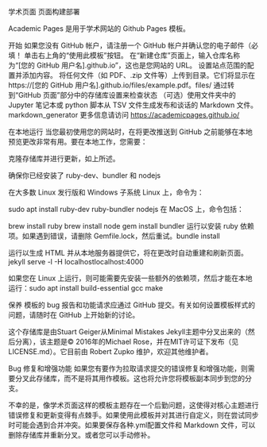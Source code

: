 学术页面
页面构建部署

Academic Pages 是用于学术网站的 Github Pages 模板。

开始
如果您没有 GitHub 帐户，请注册一个 GitHub 帐户并确认您的电子邮件（必填！
单击右上角的“使用此模板”按钮。
在“新建仓库”页面上，输入仓库名称为“[您的 GitHub 用户名].github.io”，这也是您网站的 URL。
设置站点范围的配置并添加内容。
将任何文件（如 PDF、.zip 文件等）上传到目录。它们将显示在 https://[您的 GitHub 用户名].github.io/files/example.pdf。files/
通过转到“GitHub 页面”部分中的存储库设置来检查状态
（可选）使用文件夹中的 Jupyter 笔记本或 python 脚本从 TSV 文件生成发布和谈话的 Markdown 文件。markdown_generator
更多信息请访问 https://academicpages.github.io/

在本地运行
当您最初使用您的网站时，在将更改推送到 GitHub 之前能够在本地预览更改非常有用。要在本地工作，您需要：

克隆存储库并进行更新，如上所述。

确保你已经安装了 ruby-dev、bundler 和 nodejs

在大多数 Linux 发行版和 Windows 子系统 Linux 上，命令为：

sudo apt install ruby-dev ruby-bundler nodejs
在 MacOS 上，命令包括：

brew install ruby
brew install node
gem install bundler
运行以安装 ruby 依赖项。如果遇到错误，请删除 Gemfile.lock，然后重试。bundle install

运行以生成 HTML 并从本地服务器提供它，将在更改时自动重建和刷新页面。jekyll serve -l -H localhostlocalhost:4000

如果您在 Linux 上运行，则可能需要先安装一些额外的依赖项，然后才能在本地运行：sudo apt install build-essential gcc make

保养
模板的 bug 报告和功能请求应通过 GitHub 提交。有关如何设置模板样式的问题，请随时在 GitHub 上开始新的讨论。

这个存储库是由Stuart Geiger从Minimal Mistakes Jekyll主题中分叉出来的（然后分离），该主题是© 2016年的Michael Rose，并在MIT许可证下发布（见 LICENSE.md）。它目前由 Robert Zupko 维护，欢迎其他维护者。

Bug 修复和增强功能
如果您有要作为拉取请求提交的错误修复和增强功能，则需要分叉此存储库，而不是将其用作模板。这也将允许您将模板副本同步到您的分支。

不幸的是，像学术页面这样的模板主题存在一个后勤问题，这使得对核心主题进行错误修复和更新变得有点棘手。如果使用此模板并对其进行自定义，则在尝试同步时可能会遇到合并冲突。如果要保存各种.yml配置文件和 Markdown 文件，可以删除存储库并重新分叉。或者您可以手动修补。
